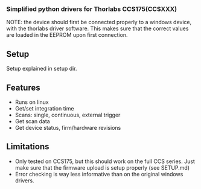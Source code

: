 ### Simplified python drivers for Thorlabs CCS175(CCSXXX)
NOTE: the device should first be connected properly to a windows device, with the thorlabs driver software. This makes sure that the correct values are loaded in the EEPROM upon first connection.


## Setup
Setup explained in setup dir.


## Features
- Runs on linux
- Get/set integration time
- Scans: single, continuous, external trigger
- Get scan data
- Get device status, firm/hardware revisions

## Limitations
- Only tested on CCS175, but this should work on the full CCS series. Just make sure that the firmware upload is setup properly (see SETUP.md)
- Error checking is way less informative than on the original windows drivers.

